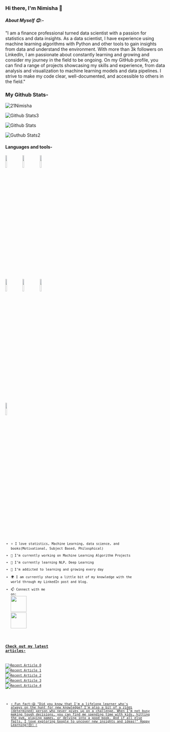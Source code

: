 ### Hi there, I'm Nimisha 👋

##### About Myself :blush::- 
"I am a finance professional turned data scientist with a passion for statistics and data insights.
As a data scientist, I have experience using machine learning algorithms with Python and other tools to gain insights from data and understand the environment. With more than 3k followers on LinkedIn, I am passionate about constantly learning and growing and consider my journey in the field to be ongoing. On my GitHub profile, you can find a range of projects showcasing my skills and experience, from data analysis and visualization to machine learning models and data pipelines. I strive to make my code clear, well-documented, and accessible to others in the field."

### My Github Stats- 

<p align="left">
  <img src="https://komarev.com/ghpvc/?username=21Nimisha&label=Profile%20views&color=0e75b6&style=flat" alt="21Nimisha" />
</p>


![Github Stats3](https://github-readme-stats.vercel.app/api?username=21Nimisha)

![Github Stats](https://github-readme-streak-stats.herokuapp.com/?user=21Nimisha)

![Guthub Stats2](https://github-readme-stats.vercel.app/api/top-langs/?username=21Nimisha)

#### Languages and tools- 
<code><img width="10%" src="https://www.vectorlogo.zone/logos/python/python-ar21.svg"></code>
<code><img width="10%" src="https://www.vectorlogo.zone/logos/jupyter/jupyter-ar21.svg"></code>
<code><img width="10%" src="https://www.vectorlogo.zone/logos/visualstudio_code/visualstudio_code-ar21.svg"></code>
<br />
<code><img width="10%" src="https://github.com/get-icon/geticon/blob/master/icons/tableau.svg"></code>
<code><img width="10%" src="https://www.vectorlogo.zone/logos/git-scm/git-scm-ar21.svg"></code>
<code><img width="10%" src="https://www.vectorlogo.zone/logos/github/github-ar21.svg">
<code><img width="10%" src="https://www.vectorlogo.zone/logos/w3_html5/w3_html5-ar21.svg">
- ⭐ I love statistics, Machine Learning, data science, and books(Motivational, Subject Based, Philosphical)
- 🔭 I’m currently working on Machine Learning Algorithm Projects
- 🌱 I’m currently learning NLP, Deep Learning
- 🌱 I’m addicted to learning and growing every day
- 🌍 I am currently sharing a little bit of my knowledge with the world through my LinkedIn post and blog.
- 📫 Connect with me on:<a href="https://medium.com/@nimishasingh.1987">
    <img height="50" src="https://cdn4.iconfinder.com/data/icons/social-media-rounded-corners/512/Medium_rounded_cr-306.png"/></a>
<a href="https://www.linkedin.com/in/nimisha-singh-b6183419/"><img height="50" src="https://cdn2.iconfinder.com/data/icons/social-icon-3/512/social_style_3_in-306.png"/>
### Check out my latest articles-
<a target="_blank" href="https://github-readme-medium-recent-article.vercel.app/medium/@nimishasingh.1987/0"><img src="https://github-readme-medium-recent-article.vercel.app/medium/@nimishasingh.1987/0" alt="Recent Article 0"> 
 <a target="_blank" href="https://github-readme-medium-recent-article.vercel.app/medium/@nimishasingh.1987/1"><img src="https://github-readme-medium-recent-article.vercel.app/medium/@nimishasingh.1987/1" alt="Recent Article 1">
 <a target="_blank" href="https://github-readme-medium-recent-article.vercel.app/medium/@nimishasingh.1987/2"><img src="https://github-readme-medium-recent-article.vercel.app/medium/@nimishasingh.1987/2" alt="Recent Article 2">
 <a target="_blank" href="https://github-readme-medium-recent-article.vercel.app/medium/@nimishasingh.1987/3"><img src="https://github-readme-medium-recent-article.vercel.app/medium/@nimishasingh.1987/3" alt="Recent Article 3">
  <a target="_blank" href="https://github-readme-medium-recent-article.vercel.app/medium/@nimishasingh.1987/4"><img src="https://github-readme-medium-recent-article.vercel.app/medium/@nimishasingh.1987/4" alt="Recent Article 4">


  
 

- ⚡ Fun fact:😃 
"Did you know that I'm a lifelong learner who's always on the hunt for new knowledge? I'm also a bit of a ziddi (determined) person who never gives up on a challenge. When I'm not busy making tough decisions, you can find me spending time with kids, hitting the gym, playing games, or delving into a good book. And if all else fails, I love exploring Google to uncover new insights and ideas!"
Happy Learning!😍💖 :v:



<!--
**21Nimisha/21Nimisha** is a ✨ _special_ ✨ repository because its `README.md` (this file) appears on your GitHub profile.


Here are some ideas to get you started:

- 🔭 I’m currently working on ...
- 🌱 I’m currently learning ...
-  I’m looking to collaborate on ...
- 🤔 I’m looking for help with ...
- 💬 Ask me about ...
- 📫 How to reach me: ...
- 😄 Pronouns: ...
- ⚡ Fun fact: ...

 <a target="_blank" href="https://github-readme-medium-recent-article.vercel.app/medium/@nimishasingh.1987/3"><img src="https://github-readme-medium-recent-article.vercel.app/medium/@nimishasingh.1987/4" alt="Recent Article 5">
-->

